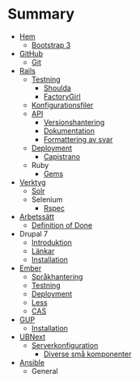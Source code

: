 # Summary

* [Hem](README.md)
   * [Bootstrap 3](bootstrap_3.md)
* [GitHub](github.md)
   * [Git](git.md)
* [Rails](rails.md)
   * [Testning](rails/testning.md)
       * [Shoulda](rails/testning/shoulda.md)
       * [FactoryGirl](rails/testning/factorygirl.md)
   * [Konfigurationsfiler](rails/konfigurationsfiler.md)
   * [API](rails/api.md)
       * [Versionshantering](rails/api/versionshantering.md)
       * [Dokumentation](rails/api/dokumentation.md)
       * [Formattering av svar](rails/api/formattering_av_svar.md)
   * [Deployment](rails/deployment.md)
       * [Capistrano](verktyg/capistrano.md)
   * Ruby
       * [Gems](ruby/gems.md)
* [Verktyg](verktyg.md)
   * [Solr](verktyg/solr.md)
   * Selenium
       * [Rspec](verktyg/selenium/rspec.md)
* [Arbetssätt](arbetssatt.md)
   * [Definition of Done](arbetssatt/definition_of_done.md)
* Drupal 7
   * [Introduktion](drupal_7.md)
   * [Länkar](lankar.md)
   * [Installation](installation.md)
* [Ember](ember.md)
   * [Språkhantering](ember/sprakhantering.md)
   * [Testning](ember/testning.md)
   * [Deployment](ember/deployment.md)
   * [Less](ember/less.md)
   * [CAS](ember/cas.md)
* [GUP](gup.md)
   * [Installation](GUP/installation.md)
* [UBNext](ubnext.md)
  * [Serverkonfiguration](ubnext/server/konfiguration.md)
    * [Diverse små komponenter](ubnext/server/konfiguration/diverse.md)
* [Ansible](ansible.md)
  - General
